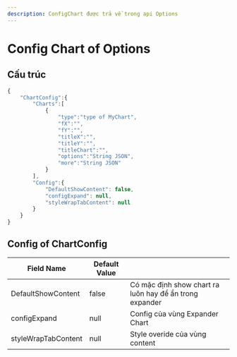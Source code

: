 ```yaml
---
description: ConfigChart được trả về trong api Options
---
```


# Config Chart of Options

## Cấu trúc

```javascript
{
    "ChartConfig":{
        "Charts":[
            {
                "type":"type of MyChart",
                "fX":"",
                "fY":"",
                "titleX":"",
                "titleY":"",
                "titleChart":"",
                "options":"String JSON",
                "more":"String JSON"
            }
        ],
        "Config":{
            "DefaultShowContent": false,
            "configExpand": null,
            "styleWrapTabContent": null
        }
    }
}
```

## Config of ChartConfig

| Field Name          | Default Value |                                                         |
| ------------------- | ------------- | ------------------------------------------------------- |
| DefaultShowContent  | false         | Có mặc định show chart ra luôn hay để ẩn trong expander |
| configExpand        | null          | Config của vùng Expander Chart                          |
| styleWrapTabContent | null          | Style overide của vùng content                          |
